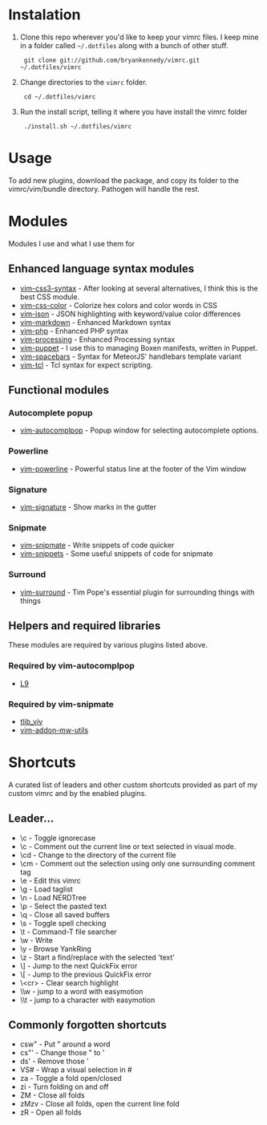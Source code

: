 # Instalation
1. Clone this repo wherever you'd like to keep your vimrc files. I keep mine in a folder called `~/.dotfiles` along with a bunch of other stuff.

        git clone git://github.com/bryankennedy/vimrc.git ~/.dotfiles/vimrc

1. Change directories to the `vimrc` folder.

        cd ~/.dotfiles/vimrc

1. Run the install script, telling it where you have install the vimrc folder

        ./install.sh ~/.dotfiles/vimrc

# Usage
To add new plugins, download the package, and copy its folder to the vimrc/vim/bundle directory. Pathogen will handle the rest.

# Modules
Modules I use and what I use them for

## Enhanced language syntax modules
* [vim-css3-syntax](https://github.com/hail2u/vim-css3-syntax) - After looking at several alternatives, I think this is the best CSS module.
* [vim-css-color](https://github.com/ap/vim-css-color/) - Colorize hex colors and color words in CSS
* [vim-json](https://github.com/elzr/vim-json) - JSON highlighting with keyword/value color differences
* [vim-markdown](https://github.com/plasticboy/vim-markdown/) - Enhanced Markdown syntax
* [vim-php](https://github.com/StanAngeloff/php.vim) - Enhanced PHP syntax
* [vim-processing](https://github.com/sophacles/vim-processing/) - Enhanced Processing syntax
* [vim-puppet](https://github.com/rodjek/vim-puppet/) - I use this to managing Boxen manifests, written in Puppet.
* [vim-spacebars](https://github.com/Slava/vim-spacebars/) - Syntax for MeteorJS' handlebars template variant
* [vim-tcl](https://github.com/vim-scripts/tcl.vim--smithfield/) - Tcl syntax for expect scripting.

## Functional modules

### Autocomplete popup
* [vim-autocomplpop](http://www.vim.org/scripts/script.php?script_id=1879) - Popup window for selecting autocomplete options.

### Powerline
* [vim-powerline](https://github.com/Lokaltog/vim-powerline) - Powerful status line at the footer of the Vim window

### Signature
* [vim-signature](https://github.com/kshenoy/vim-signature) - Show marks in the gutter

### Snipmate
* [vim-snipmate](https://github.com/garbas/vim-snipmate) - Write snippets of code quicker
* [vim-snippets](https://github.com/honza/vim-snippets.git) - Some useful snippets of code for snipmate

### Surround
* [vim-surround](https://github.com/tpope/vim-surround/) - Tim Pope's essential plugin for surrounding things with things

## Helpers and required libraries
These modules are required by various plugins listed above.
### Required by vim-autocomplpop
* [L9](http://www.vim.org/scripts/script.php?script_id=3252)

### Required by vim-snipmate
* [tlib_viv](https://github.com/tomtom/tlib_vim.git)
* [vim-addon-mw-utils](https://github.com/MarcWeber/vim-addon-mw-utils.git)

# Shortcuts
A curated list of leaders and other custom shortcuts provided as part of my custom vimrc and by the enabled plugins.

## Leader...
* \c - Toggle ignorecase
* \c<space> - Comment out the current line or text selected in visual mode.
* \cd - Change to the directory of the current file
* \cm - Comment out the selection using only one surrounding comment tag
* \e - Edit this vimrc
* \g - Load taglist
* \n - Load NERDTree
* \p - Select the pasted text
* \q - Close all saved buffers
* \s - Toggle spell checking
* \t - Command-T file searcher
* \w - Write
* \y - Browse YankRing
* \z - Start a find/replace with the selected 'text'
* \\\] - Jump to the next QuickFix error
* \\\[ - Jump to the previous QuickFix error
* \\\<cr> - Clear search highlight
* \\\w - jump to a word with easymotion
* \\\t - jump to a character with easymotion

## Commonly forgotten shortcuts
* csw" - Put " around a word
* cs"' - Change those " to '
* ds' - Remove those '
* VS# - Wrap a visual selection in #
* za - Toggle a fold open/closed
* zi - Turn folding on and off
* ZM - Close all folds
* zMzv - Close all folds, open the current line fold
* zR - Open all folds
